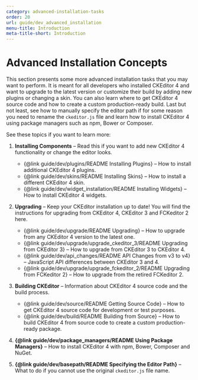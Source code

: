 ```yaml
---
category: advanced-installation-tasks
order: 20
url: guide/dev_advanced_installation
menu-title: Introduction
meta-title-short: Introduction
---
```

<!--
Copyright (c) 2003-2024, CKSource Holding sp. z o.o. All rights reserved.
For licensing, see LICENSE.md.
-->

# Advanced Installation Concepts

This section presents some more advanced installation tasks that you may want to perform. It is meant for all developers who installed CKEditor 4 and want to upgrade to the latest version or customize their build by adding new plugins or changing a skin. You can also learn where to get CKEditor 4 source code and how to create a custom production-ready build. Last but not least, see how to manually specify the editor path if for some reason you need to rename the `ckeditor.js` file and learn how to install CKEditor 4 using package managers such as npm, Bower or Composer.

See these topics if you want to learn more:

1. **Installing Components** &ndash; Read this if you want to add new CKEditor 4 functionality or change the editor looks.

	* {@link guide/dev/plugins/README Installing Plugins} &ndash; How to install additional CKEditor 4 plugins.
	* {@link guide/dev/skins/README Installing Skins} &ndash; How to install a different CKEditor 4 skin.
	* {@link guide/dev/widget_installation/README Installing Widgets} &ndash; How to install CKEditor 4 widgets.

2. **Upgrading** &ndash; Keep your CKEditor installation up to date! You will find the instructions for upgrading from CKEditor 4, CKEditor 3 and FCKeditor 2 here.

	* {@link guide/dev/upgrade/README Upgrading} &ndash; How to upgrade from any CKEditor 4 version to the latest one.
	* {@link guide/dev/upgrade/upgrade_ckeditor_3/README Upgrading from CKEditor 3} &ndash; How to upgrade from CKEditor 3 to CKEditor 4.
	* {@link guide/dev/api_changes/README API Changes from v3 to v4} &ndash; JavaScript API differences between CKEditor 3 and 4.
	* {@link guide/dev/upgrade/upgrade_fckeditor_2/README Upgrading from FCKeditor 2} &ndash; How to upgrade from the retired FCKeditor 2.

3. **Building CKEditor** &ndash; Information about CKEditor 4 source code and the build process.

	* {@link guide/dev/source/README Getting Source Code} &ndash; How to get CKEditor 4 source code for development or test purposes.
	* {@link guide/dev/build/README Building from Source} &ndash; How to build CKEditor 4 from source code to create a custom production-ready package.

4. **{@link guide/dev/package_managers/README Using Package Managers}** &ndash; How to install CKEditor 4 with npm, Bower, Composer and NuGet.

5. **{@link guide/dev/basepath/README Specifying the Editor Path}** &ndash; What to do if you cannot use the original `ckeditor.js` file name.
